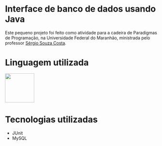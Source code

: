# Interface de banco de dados usando Java

Este pequeno projeto foi feito como atividade para a cadeira de Paradigmas de Programação, na Universidade Federal do Maranhão, ministrada pelo professor [Sérgio Souza Costa](https://github.com/profsergiocosta).

# Linguagem utilizada

<img src="https://cdn2.iconfinder.com/data/icons/metro-ui-dock/512/Java.png" width="96">

# Tecnologias utilizadas

- JUnit
- MySQL
